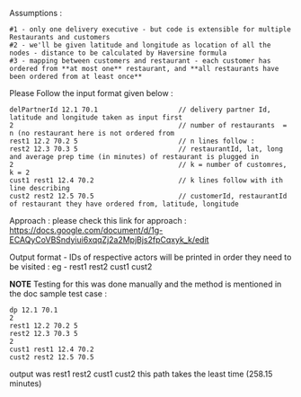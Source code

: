 Assumptions : 
```
#1 - only one delivery executive - but code is extensible for multiple Restaurants and customers
#2 - we'll be given latitude and longitude as location of all the nodes - distance to be calculated by Haversine formula
#3 - mapping between customers and restaurant - each customer has ordered from **at most one** restaurant, and **all restaurants have been ordered from at least once**
```

Please Follow the input format given below : 
```
delPartnerId 12.1 70.1                    // delivery partner Id, latitude and longitude taken as input first
2                                         // number of restaurants  = n (no restaurant here is not ordered from
rest1 12.2 70.2 5                         // n lines follow :
rest2 12.3 70.3 5                         // restaurantId, lat, long and average prep time (in minutes) of restaurant is plugged in 
2                                         // k = number of customres, k = 2
cust1 rest1 12.4 70.2                     // k lines follow with ith line describing
cust2 rest2 12.5 70.5                     // customerId, restaurantId of restaurant they have ordered from, latitude, longitude
```
Approach : 
please check this link for approach : https://docs.google.com/document/d/1g-ECAQyCoVBSndyiui6xqqZj2a2MpjBjs2fpCqxyk_k/edit

Output format - 
IDs of respective actors will be printed in order they need to be visited : eg - rest1 rest2 cust1 cust2

**NOTE**
Testing for this was done manually and the method is mentioned in the doc
sample test case : 
```
dp 12.1 70.1
2
rest1 12.2 70.2 5
rest2 12.3 70.3 5
2
cust1 rest1 12.4 70.2
cust2 rest2 12.5 70.5
```
output was rest1 rest2 cust1 cust2
this path takes the least time (258.15 minutes)
